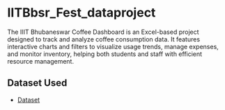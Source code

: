 # IITBbsr_Fest_dataproject
The IIIT Bhubaneswar Coffee Dashboard is an Excel-based project designed to track and analyze coffee consumption data. It features interactive charts and filters to visualize usage trends, manage expenses, and monitor inventory, helping both students and staff with efficient resource management.
## Dataset Used
 - <a href= https://github.com/Inzamulkhan/IITBbsr_Fest_dataproject/blob/main/IITBbsr_coffeeOrdersData%20%20dashboard_project.xlsx>Dataset</a>
